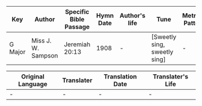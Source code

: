 Key | Author   | Specific Bible Passage     |Hymn Date |Author's life |Tune |Metrical Pattern   |Composer/Source
-- | --------- | ---------------------------|----------|--------------|-----|-------------------|-------------  
G Major |Miss J. W. Sampson |Jeremiah 20:13 |1908 |- |[Sweetly sing, sweetly sing] |- |-

Original Language | Translater | Translation Date   | Translater's Life  
----------------- | --------- | --------------------|-------------     
\- |- |- |-
